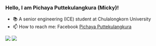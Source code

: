 ### Hello, I am Pichaya Puttekulangkura (Micky)!

- 📚 A senior engineering (ICE) student at Chulalongkorn University
- 📫 How to reach me: Facebook [Pichaya Puttekulangkura](https://www.facebook.com/pichaya.putte/)

<img src="https://github-readme-stats.vercel.app/api?username=mickyngub&&show_icons=true&title_color=ffffff&icon_color=bb2acf&text_color=daf7dc&bg_color=151515"/>

<img src="https://www.codewars.com/users/mickyngub/badges/large" />
